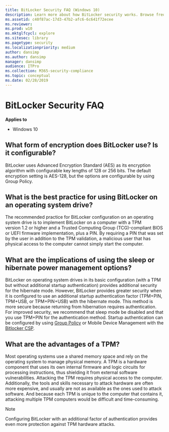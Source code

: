 ```yaml
---
title: BitLocker Security FAQ (Windows 10)
description: Learn more about how BitLocker security works. Browse frequently asked questions, such as, "What form of encryption does BitLocker use?"
ms.assetid: c40f87ac-17d3-47b2-afc6-6c641f72ecee
ms.reviewer: 
ms.prod: w10
ms.mktglfcycl: explore
ms.sitesec: library
ms.pagetype: security
ms.localizationpriority: medium
author: dansimp
ms.author: dansimp
manager: dansimp
audience: ITPro
ms.collection: M365-security-compliance
ms.topic: conceptual
ms.date: 02/28/2019
---
```


# BitLocker Security FAQ

**Applies to**
-   Windows 10


## What form of encryption does BitLocker use? Is it configurable?

BitLocker uses Advanced Encryption Standard (AES) as its encryption algorithm with configurable key lengths of 128 or 256 bits. The default encryption setting is AES-128, but the options are configurable by using Group Policy.

## What is the best practice for using BitLocker on an operating system drive?

The recommended practice for BitLocker configuration on an operating system drive is to implement BitLocker on a computer with a TPM version 1.2 or higher and a Trusted Computing Group (TCG)-compliant BIOS or UEFI firmware implementation, plus a PIN. By requiring a PIN that was set by the user in addition to the TPM validation, a malicious user that has physical access to the computer cannot simply start the computer.

## What are the implications of using the sleep or hibernate power management options?

BitLocker on operating system drives in its basic configuration (with a TPM but without additional startup authentication) provides additional security for the hibernate mode. However, BitLocker provides greater security when it is configured to use an additional startup authentication factor (TPM+PIN, TPM+USB, or TPM+PIN+USB) with the hibernate mode. This method is more secure because returning from hibernation requires authentication. For improved security, we recommend that sleep mode be disabled and that you use TPM+PIN for the authentication method. Startup authentication can be configured by using [Group Policy](https://docs.microsoft.com/windows/security/information-protection/bitlocker/bitlocker-group-policy-settings#a-href-idbkmk-unlockpol1arequire-additional-authentication-at-startup) or Mobile Device Management with the [Bitlocker CSP](https://docs.microsoft.com/windows/client-management/mdm/bitlocker-csp). 

## What are the advantages of a TPM?

Most operating systems use a shared memory space and rely on the operating system to manage physical memory. A TPM is a hardware component that uses its own internal firmware and logic circuits for processing instructions, thus shielding it from external software vulnerabilities. Attacking the TPM requires physical access to the computer. Additionally, the tools and skills necessary to attack hardware are often more expensive, and usually are not as available as the ones used to attack software. And because each TPM is unique to the computer that contains it, attacking multiple TPM computers would be difficult and time-consuming.

> [!NOTE]
> Configuring BitLocker with an additional factor of authentication provides even more protection against TPM hardware attacks.
 
